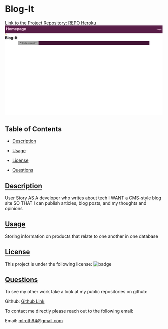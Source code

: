 # Blog-It
Link to the Project Repository: [REPO](https://github.com/moyuh/blog-it)
[Heroku](https://mighty-meadow-50696.herokuapp.com/)
<img src="public/images/blog.png">
## Table of Contents

* [Description](#description)

* [Usage](#usage)

* [License](#license)

* [Questions](#questions)
 
 ## [Description](#table-of-contents)
 User Story
    AS A developer who writes about tech
    I WANT a CMS-style blog site
    SO THAT I can publish articles, blog posts, and my thoughts and opinions

 ## [Usage](#table-of-contents)
Storing information on products that relate to one another in one database

 ## [License](#table-of-contents) 
This project is under the following license: 
![badge](https://img.shields.io/badge/license-mit-blue )
 

 ## [Questions](#table-of-contents)

 To see my other work take a look at my public repositories on github:

 Github: [Github Link](https://github.com/moyuh)


 To contact me directly please reach out to the following email:

 Email: [mlroth94@gmail.com](mailto:mlroth94@gmail.com)